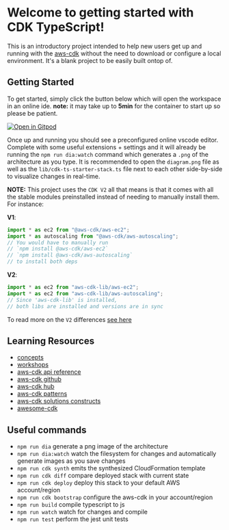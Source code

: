 # Welcome to getting started with CDK TypeScript!

This is an introductory project intended to help new users get up and running with the [aws-cdk](https://docs.aws.amazon.com/cdk/api/latest/docs/aws-construct-library.html) without the need to download or configure a local environment. It's a blank project to be easily built ontop of.

## Getting Started

To get started, simply click the button below which will open the workspace in an online ide. **note:** it may take up to **5min** for the container to start up so please be patient.

[![Open in Gitpod](https://gitpod.io/button/open-in-gitpod.svg)](https://gitpod.io/#https://github.com/privogpynes/cdk-ts-starterhttps://github.com/privogpynes/cdk-ts-starter)

Once up and running you should see a preconfigured online vscode editor. Complete with some useful extensions + settings and it will already be running the `npm run dia:watch` command which generates a `.png` of the architecture as you type. It is recommended to open the `diagram.png` file as well as the `lib/cdk-ts-starter-stack.ts` file next to each other side-by-side to visualize changes in real-time.

**NOTE:** This project uses the `CDK V2` all that means is that it comes with all the stable modules preinstalled instead of needing to manually install them. For instance:

**V1**:

```ts
import * as ec2 from "@aws-cdk/aws-ec2";
import * as autoscaling from "@aws-cdk/aws-autoscaling";
// You would have to manually run
// `npm install @aws-cdk/aws-ec2`
// `npm install @aws-cdk/aws-autoscaling`
// to install both deps
```

**V2**:

```ts
import * as ec2 from "aws-cdk-lib/aws-ec2";
import * as ec2 from "aws-cdk-lib/aws-autoscaling";
// Since 'aws-cdk-lib' is installed,
// both libs are installed and versions are in sync
```

To read more on the `V2` differences [see here](https://docs.aws.amazon.com/cdk/latest/guide/work-with-cdk-v2.html)

## Learning Resources

- [concepts](https://docs.aws.amazon.com/cdk/latest/guide/constructs.html)
- [workshops](https://cdkworkshop.com/)
- [aws-cdk api reference](https://docs.aws.amazon.com/cdk/api/latest/docs/aws-construct-library.html)
- [aws-cdk github](https://github.com/aws/aws-cdk)
- [aws-cdk hub](https://cdk.dev/)
- [aws-cdk patterns](https://cdkpatterns.com/)
- [aws-cdk solutions constructs](https://github.com/awslabs/aws-solutions-constructs)
- [awesome-cdk](https://github.com/kolomied/awesome-cdk)

## Useful commands

- `npm run dia` generate a png image of the architecture
- `npm run dia:watch` watch the filesystem for changes and automatically generate images as you save changes
- `npm run cdk synth` emits the synthesized CloudFormation template
- `npm run cdk diff` compare deployed stack with current state
- `npm run cdk deploy` deploy this stack to your default AWS account/region
- `npm run cdk bootstrap` configure the aws-cdk in your account/region
- `npm run build` compile typescript to js
- `npm run watch` watch for changes and compile
- `npm run test` perform the jest unit tests
